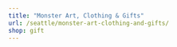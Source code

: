 ```yaml
---
title: "Monster Art, Clothing & Gifts"
url: /seattle/monster-art-clothing-and-gifts/
shop: gift
---
```

